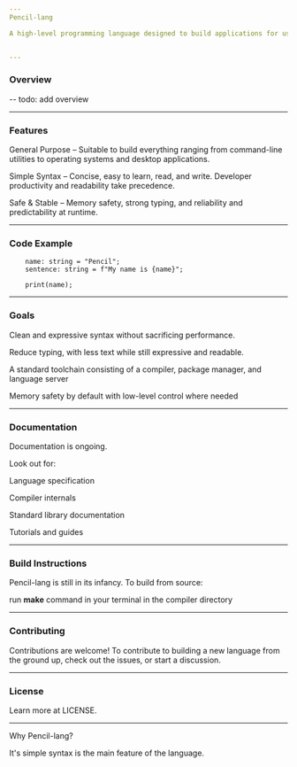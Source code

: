 ```yaml
--- 
Pencil-lang

A high-level programming language designed to build applications for users that fully utilize contemporary hardware. 


--- 
```


### Overview

-- todo: add overview

---
### Features

General Purpose – Suitable to build everything ranging from command-line utilities to operating systems and desktop applications.

Simple Syntax – Concise, easy to learn, read, and write. Developer productivity and readability take precedence.

Safe & Stable – Memory safety, strong typing, and reliability and predictability at runtime.


---
### Code Example

        name: string = "Pencil";
        sentence: string = f"My name is {name}";
            
        print(name);



---
### Goals

Clean and expressive syntax without sacrificing performance.

Reduce typing, with less text while still expressive and readable.

A standard toolchain consisting of a compiler, package manager, and language server

Memory safety by default with low-level control where needed


---

### Documentation

Documentation is ongoing.

Look out for:

Language specification

Compiler internals

Standard library documentation

Tutorials and guides


---

### Build Instructions

Pencil-lang is still in its infancy. To build from source:

run **make** command in your terminal in the compiler directory

---

### Contributing

Contributions are welcome! To contribute to building a new language from the ground up, check out the issues, or start a discussion.


---
### License

Learn more at LICENSE.


---
 Why Pencil-lang?

It's simple syntax is the main  feature of the language.
